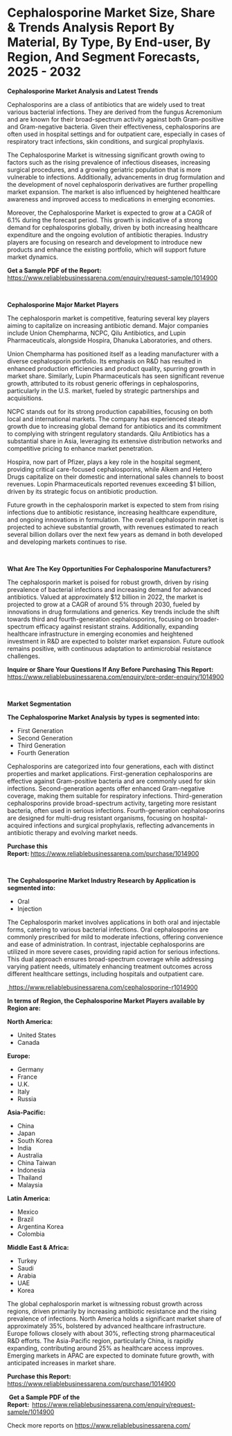 <p><h1>Cephalosporine Market Size, Share & Trends Analysis Report By Material, By Type, By End-user, By Region, And Segment Forecasts, 2025 - 2032</h1></p><p><strong>Cephalosporine Market Analysis and Latest Trends</strong></p>
<p><p>Cephalosporins are a class of antibiotics that are widely used to treat various bacterial infections. They are derived from the fungus Acremonium and are known for their broad-spectrum activity against both Gram-positive and Gram-negative bacteria. Given their effectiveness, cephalosporins are often used in hospital settings and for outpatient care, especially in cases of respiratory tract infections, skin conditions, and surgical prophylaxis.</p><p>The Cephalosporine Market is witnessing significant growth owing to factors such as the rising prevalence of infectious diseases, increasing surgical procedures, and a growing geriatric population that is more vulnerable to infections. Additionally, advancements in drug formulation and the development of novel cephalosporin derivatives are further propelling market expansion. The market is also influenced by heightened healthcare awareness and improved access to medications in emerging economies.</p><p>Moreover, the Cephalosporine Market is expected to grow at a CAGR of 6.1% during the forecast period. This growth is indicative of a strong demand for cephalosporins globally, driven by both increasing healthcare expenditure and the ongoing evolution of antibiotic therapies. Industry players are focusing on research and development to introduce new products and enhance the existing portfolio, which will support future market dynamics.</p></p>
<p><strong>Get a Sample PDF of the Report:&nbsp;</strong> <a href="https://www.reliablebusinessarena.com/enquiry/request-sample/1014900?utm_campaign=1892&utm_medium=2&utm_source=Github&utm_content=ia&utm_term=06032025&utm_id=cephalosporine">https://www.reliablebusinessarena.com/enquiry/request-sample/1014900</a></p>
<p>&nbsp;</p>
<p><strong>Cephalosporine Major Market Players</strong></p>
<p><p>The cephalosporin market is competitive, featuring several key players aiming to capitalize on increasing antibiotic demand. Major companies include Union Chempharma, NCPC, Qilu Antibiotics, and Lupin Pharmaceuticals, alongside Hospira, Dhanuka Laboratories, and others.</p><p>Union Chempharma has positioned itself as a leading manufacturer with a diverse cephalosporin portfolio. Its emphasis on R&D has resulted in enhanced production efficiencies and product quality, spurring growth in market share. Similarly, Lupin Pharmaceuticals has seen significant revenue growth, attributed to its robust generic offerings in cephalosporins, particularly in the U.S. market, fueled by strategic partnerships and acquisitions.</p><p>NCPC stands out for its strong production capabilities, focusing on both local and international markets. The company has experienced steady growth due to increasing global demand for antibiotics and its commitment to complying with stringent regulatory standards. Qilu Antibiotics has a substantial share in Asia, leveraging its extensive distribution networks and competitive pricing to enhance market penetration.</p><p>Hospira, now part of Pfizer, plays a key role in the hospital segment, providing critical care-focused cephalosporins, while Alkem and Hetero Drugs capitalize on their domestic and international sales channels to boost revenues. Lopin Pharmaceuticals reported revenues exceeding $1 billion, driven by its strategic focus on antibiotic production.</p><p>Future growth in the cephalosporin market is expected to stem from rising infections due to antibiotic resistance, increasing healthcare expenditure, and ongoing innovations in formulation. The overall cephalosporin market is projected to achieve substantial growth, with revenues estimated to reach several billion dollars over the next few years as demand in both developed and developing markets continues to rise.</p></p>
<p>&nbsp;</p>
<p><strong>What Are The Key Opportunities For Cephalosporine Manufacturers?</strong></p>
<p><p>The cephalosporin market is poised for robust growth, driven by rising prevalence of bacterial infections and increasing demand for advanced antibiotics. Valued at approximately $12 billion in 2022, the market is projected to grow at a CAGR of around 5% through 2030, fueled by innovations in drug formulations and generics. Key trends include the shift towards third and fourth-generation cephalosporins, focusing on broader-spectrum efficacy against resistant strains. Additionally, expanding healthcare infrastructure in emerging economies and heightened investment in R&D are expected to bolster market expansion. Future outlook remains positive, with continuous adaptation to antimicrobial resistance challenges.</p></p>
<p><strong>Inquire or Share Your Questions If Any Before Purchasing This Report:</strong> <a href="https://www.reliablebusinessarena.com/enquiry/pre-order-enquiry/1014900?utm_campaign=1892&utm_medium=2&utm_source=Github&utm_content=ia&utm_term=06032025&utm_id=cephalosporine">https://www.reliablebusinessarena.com/enquiry/pre-order-enquiry/1014900</a></p>
<p>&nbsp;</p>
<p><strong>Market Segmentation</strong></p>
<p><strong>The Cephalosporine Market Analysis by types is segmented into:</strong></p>
<p><ul><li>First Generation</li><li>Second Generation</li><li>Third Generation</li><li>Fourth Generation</li></ul></p>
<p><p>Cephalosporins are categorized into four generations, each with distinct properties and market applications. First-generation cephalosporins are effective against Gram-positive bacteria and are commonly used for skin infections. Second-generation agents offer enhanced Gram-negative coverage, making them suitable for respiratory infections. Third-generation cephalosporins provide broad-spectrum activity, targeting more resistant bacteria, often used in serious infections. Fourth-generation cephalosporins are designed for multi-drug resistant organisms, focusing on hospital-acquired infections and surgical prophylaxis, reflecting advancements in antibiotic therapy and evolving market needs.</p></p>
<p><strong>Purchase this Report:&nbsp;</strong><a href="https://www.reliablebusinessarena.com/purchase/1014900?utm_campaign=1892&utm_medium=2&utm_source=Github&utm_content=ia&utm_term=06032025&utm_id=cephalosporine">https://www.reliablebusinessarena.com/purchase/1014900</a></p>
<p>&nbsp;</p>
<p><strong>The Cephalosporine Market Industry Research by Application is segmented into:</strong></p>
<p><ul><li>Oral</li><li>Injection</li></ul></p>
<p><p>The Cephalosporin market involves applications in both oral and injectable forms, catering to various bacterial infections. Oral cephalosporins are commonly prescribed for mild to moderate infections, offering convenience and ease of administration. In contrast, injectable cephalosporins are utilized in more severe cases, providing rapid action for serious infections. This dual approach ensures broad-spectrum coverage while addressing varying patient needs, ultimately enhancing treatment outcomes across different healthcare settings, including hospitals and outpatient care.</p></p>
<p><a href="https://www.reliablebusinessarena.com/cephalosporine-r1014900?utm_campaign=1892&utm_medium=2&utm_source=Github&utm_content=ia&utm_term=06032025&utm_id=cephalosporine">&nbsp;https://www.reliablebusinessarena.com/cephalosporine-r1014900</a></p>
<p><strong>In terms of Region, the Cephalosporine Market Players available by Region are:</strong></p>
<p>
    <p> <strong> North America: </strong>
        <ul>
            <li>United States</li>
            <li>Canada</li>
        </ul>
        </p> 
    <p> <strong> Europe: </strong>
        <ul>
            <li>Germany</li>
            <li>France</li>
            <li>U.K.</li>
            <li>Italy</li>
            <li>Russia</li>
        </ul>
        </p> 
    <p> <strong> Asia-Pacific: </strong>
        <ul>
            <li>China</li>
            <li>Japan</li>
            <li>South Korea</li>
            <li>India</li>
            <li>Australia</li>
            <li>China Taiwan</li>
            <li>Indonesia</li>
            <li>Thailand</li>
            <li>Malaysia</li>
        </ul>
        </p> 
    <p> <strong> Latin America: </strong>
        <ul>
            <li>Mexico</li>
            <li>Brazil</li>
            <li>Argentina Korea</li>
            <li>Colombia</li>
        </ul>
        </p> 
    <p> <strong> Middle East & Africa: </strong>
        <ul>
            <li>Turkey</li>
            <li>Saudi</li>
            <li>Arabia</li>
            <li>UAE</li>
            <li>Korea</li>
        </ul>
    </p>
    </p>
<p><p>The global cephalosporin market is witnessing robust growth across regions, driven primarily by increasing antibiotic resistance and the rising prevalence of infections. North America holds a significant market share of approximately 35%, bolstered by advanced healthcare infrastructure. Europe follows closely with about 30%, reflecting strong pharmaceutical R&D efforts. The Asia-Pacific region, particularly China, is rapidly expanding, contributing around 25% as healthcare access improves. Emerging markets in APAC are expected to dominate future growth, with anticipated increases in market share.</p></p>
<p><strong>Purchase this Report: </strong><a href="https://www.reliablebusinessarena.com/purchase/1014900?utm_campaign=1892&utm_medium=2&utm_source=Github&utm_content=ia&utm_term=06032025&utm_id=cephalosporine">https://www.reliablebusinessarena.com/purchase/1014900</a></p>
<p>&nbsp;<strong>Get a Sample PDF of the Report:&nbsp;&nbsp;</strong><a href="https://www.reliablebusinessarena.com/enquiry/request-sample/1014900?utm_campaign=1892&utm_medium=2&utm_source=Github&utm_content=ia&utm_term=06032025&utm_id=cephalosporine">https://www.reliablebusinessarena.com/enquiry/request-sample/1014900</a></p>
<p><strong></strong></p>
<p>Check more reports on <a href="https://www.reliablebusinessarena.com/?utm_campaign=1892&utm_medium=2&utm_source=Github&utm_content=ia&utm_term=06032025&utm_id=cephalosporine">https://www.reliablebusinessarena.com/</a></p>